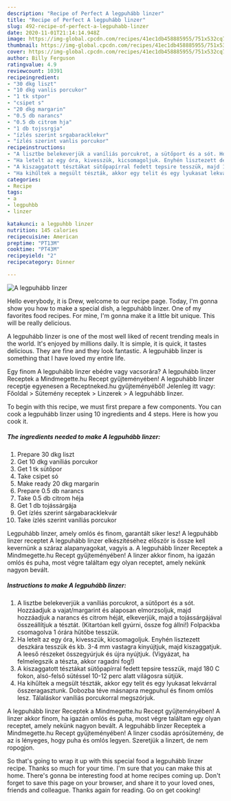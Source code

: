 ```yaml
---
description: "Recipe of Perfect A legpuhább linzer"
title: "Recipe of Perfect A legpuhább linzer"
slug: 492-recipe-of-perfect-a-legpuhabb-linzer
date: 2020-11-01T21:14:14.948Z
image: https://img-global.cpcdn.com/recipes/41ec1db458885955/751x532cq70/a-legpuhabb-linzer-recept-foto.jpg
thumbnail: https://img-global.cpcdn.com/recipes/41ec1db458885955/751x532cq70/a-legpuhabb-linzer-recept-foto.jpg
cover: https://img-global.cpcdn.com/recipes/41ec1db458885955/751x532cq70/a-legpuhabb-linzer-recept-foto.jpg
author: Billy Ferguson
ratingvalue: 4.9
reviewcount: 10391
recipeingredient:
- "30 dkg liszt"
- "10 dkg vanlis porcukor"
- "1 tk stpor"
- "csipet s"
- "20 dkg margarin"
- "0.5 db narancs"
- "0.5 db citrom hja"
- "1 db tojssrgja"
- "ízlés szerint srgabaracklekvr"
- "ízlés szerint vanlis porcukor"
recipeinstructions:
- "A lisztbe belekeverjük a vaníliás porcukrot, a sütőport és a sót. Hozzáadjuk a vajat/margarint és alaposan elmorzsoljuk, majd hozzáadjuk a narancs és citrom héját, elkeverjük, majd a tojássárgájával összeállítjuk a tésztát. (Kitartóan kell gyúrni, össze fog állni!) Folpackba csomagolva 1 órára hűtőbe tesszük."
- "Ha letelt az egy óra, kivesszük, kicsomagoljuk. Enyhén lisztezett deszkára tesszük és kb. 3-4 mm vastagra kinyújtjuk, majd kiszaggatjuk. A leeső részeket összegyúrjuk és újra nyújtjuk. (Vigyázat, ha felmelegszik a tészta, akkor ragadni fog!)"
- "A kiszaggatott tésztákat sütőpapírral fedett tepsire tesszük, majd 180 C fokon, alsó-felső sütéssel 10-12 perc alatt világosra sütjük."
- "Ha kihűltek a megsült tészták, akkor egy telit és egy lyukasat lekvárral összeragasztunk. Dobozba téve másnapra megpuhul és finom omlós lesz. Tálaláskor vaníliás porcukorral megszórjuk."
categories:
- Recipe
tags:
- a
- legpuhbb
- linzer

katakunci: a legpuhbb linzer 
nutrition: 145 calories
recipecuisine: American
preptime: "PT13M"
cooktime: "PT43M"
recipeyield: "2"
recipecategory: Dinner

---
```



![A legpuhább linzer](https://img-global.cpcdn.com/recipes/41ec1db458885955/751x532cq70/a-legpuhabb-linzer-recept-foto.jpg)

Hello everybody, it is Drew, welcome to our recipe page. Today, I'm gonna show you how to make a special dish, a legpuhább linzer. One of my favorites food recipes. For mine, I'm gonna make it a little bit unique. This will be really delicious.

A legpuhább linzer is one of the most well liked of recent trending meals in the world. It's enjoyed by millions daily. It is simple, it is quick, it tastes delicious. They are fine and they look fantastic. A legpuhább linzer is something that I have loved my entire life.

Egy finom A legpuhább linzer ebédre vagy vacsorára? A legpuhább linzer Receptek a Mindmegette.hu Recept gyűjteményében! A legpuhább linzer receptje egyenesen a Receptneked.hu gyűjteményéből! Jelenleg itt vagy: Főoldal &gt; Sütemény receptek &gt; Linzerek &gt; A legpuhább linzer.


To begin with this recipe, we must first prepare a few components. You can cook a legpuhább linzer using 10 ingredients and 4 steps. Here is how you cook it.

<!--inarticleads1-->

##### The ingredients needed to make A legpuhább linzer:

1. Prepare 30 dkg liszt
1. Get 10 dkg vaníliás porcukor
1. Get 1 tk sütőpor
1. Take csipet só
1. Make ready 20 dkg margarin
1. Prepare 0.5 db narancs
1. Take 0.5 db citrom héja
1. Get 1 db tojássárgája
1. Get ízlés szerint sárgabaracklekvár
1. Take ízlés szerint vaníliás porcukor


Legpuhább linzer, amely omlós és finom, garantált siker lesz! A legpuhább linzer receptet A legpuhább linzer elkészítéséhez először is össze kell kevernünk a száraz alapanyagokat, vagyis a. A legpuhább linzer Receptek a Mindmegette.hu Recept gyűjteményében! A linzer akkor finom, ha igazán omlós és puha, most végre találtam egy olyan receptet, amely nekünk nagyon bevált. 

<!--inarticleads2-->

##### Instructions to make A legpuhább linzer:

1. A lisztbe belekeverjük a vaníliás porcukrot, a sütőport és a sót. Hozzáadjuk a vajat/margarint és alaposan elmorzsoljuk, majd hozzáadjuk a narancs és citrom héját, elkeverjük, majd a tojássárgájával összeállítjuk a tésztát. (Kitartóan kell gyúrni, össze fog állni!) Folpackba csomagolva 1 órára hűtőbe tesszük.
1. Ha letelt az egy óra, kivesszük, kicsomagoljuk. Enyhén lisztezett deszkára tesszük és kb. 3-4 mm vastagra kinyújtjuk, majd kiszaggatjuk. A leeső részeket összegyúrjuk és újra nyújtjuk. (Vigyázat, ha felmelegszik a tészta, akkor ragadni fog!)
1. A kiszaggatott tésztákat sütőpapírral fedett tepsire tesszük, majd 180 C fokon, alsó-felső sütéssel 10-12 perc alatt világosra sütjük.
1. Ha kihűltek a megsült tészták, akkor egy telit és egy lyukasat lekvárral összeragasztunk. Dobozba téve másnapra megpuhul és finom omlós lesz. Tálaláskor vaníliás porcukorral megszórjuk.


A legpuhább linzer Receptek a Mindmegette.hu Recept gyűjteményében! A linzer akkor finom, ha igazán omlós és puha, most végre találtam egy olyan receptet, amely nekünk nagyon bevált. A legpuhább linzer Receptek a Mindmegette.hu Recept gyűjteményében! A linzer csodás aprósütemény, de az is lényeges, hogy puha és omlós legyen. Szeretjük a linzert, de nem ropogjon. 

So that's going to wrap it up with this special food a legpuhább linzer recipe. Thanks so much for your time. I'm sure that you can make this at home. There's gonna be interesting food at home recipes coming up. Don't forget to save this page on your browser, and share it to your loved ones, friends and colleague. Thanks again for reading. Go on get cooking!

